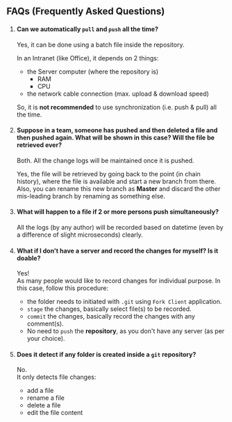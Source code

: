 ## FAQs (Frequently Asked Questions)
1. #### Can we automatically `pull` and `push` all the time?
	Yes, it can be done using a batch file inside the repository.

	In an Intranet (like Office), it depends on 2 things:
	- the Server computer (where the repository is)
		+ RAM
		+ CPU 
	- the network cable connection (max. upload & download speed)

	So, it is __not recommended__ to use synchronization (i.e. push & pull) all the time.

2. #### Suppose in a team, someone has pushed and then deleted a file and then pushed again. What will be shown in this case? Will the file be retrieved ever?
	Both. All the change logs will be maintained once it is pushed. <br/>

	Yes, the file will be retrieved by going back to the point (in chain history), where the file is available and start a new branch from there. Also, you can rename this new branch as __Master__ and discard the other mis-leading branch by renaming as something else.

3. #### What will happen to a file if 2 or more persons push simultaneously?
	All the logs (by any author) will be recorded based on datetime (even by a difference of slight microseconds) clearly.

4. #### What if I don't have a server and record the changes for myself? Is it doable?
	Yes! <br/>
	As many people would like to record changes for individual purpose. In this case, follow this procedure:
	- the folder needs to initiated with `.git` using `Fork Client` application. 
	- `stage` the changes, basically select file(s) to be recorded.
	- `commit` the changes, basically record the changes with any comment(s).
	- No need to `push` the __repository__, as you don't have any server (as per your choice).

5. #### Does it detect if any folder is created inside a `git` repository?
	No.<br/>
	It only detects file changes:
	- add a file
	- rename a file
	- delete a file
	- edit the file content


